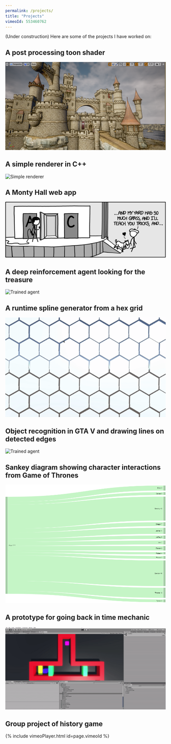 ```yaml
---
permalink: /projects/
title: "Projects"
vimeoId: 553460762
---
```

(Under construction)
Here are some of the projects I have worked on:

## A post processing toon shader
![Toon shader](/assets/images/toon_shader_far.png)
## A simple renderer in C++
![Simple renderer](/assets/images/car.png)
## A Monty Hall web app
![Monty Hall](/assets/images/monty.png)
## A deep reinforcement agent looking for the treasure
![Trained agent](/assets/images/2dagent.gif)
## A runtime spline generator from a hex grid
![Splines](/assets/images/spline.gif)
## Object recognition in GTA V and drawing lines on detected edges
![Trained agent](/assets/images/gta5agent.gif)
## Sankey diagram showing character interactions from Game of Thrones
![Arya interactions](/assets/images/arya.png)
## A prototype for going back in time mechanic
![Back in time](/assets/images/backintime.gif)
## Group project of history game 
{% include vimeoPlayer.html id=page.vimeoId %}
